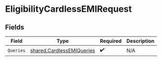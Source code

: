 # EligibilityCardlessEMIRequest


## Fields

| Field                                                                  | Type                                                                   | Required                                                               | Description                                                            |
| ---------------------------------------------------------------------- | ---------------------------------------------------------------------- | ---------------------------------------------------------------------- | ---------------------------------------------------------------------- |
| `Queries`                                                              | [shared.CardlessEMIQueries](../../models/shared/cardlessemiqueries.md) | :heavy_check_mark:                                                     | N/A                                                                    |